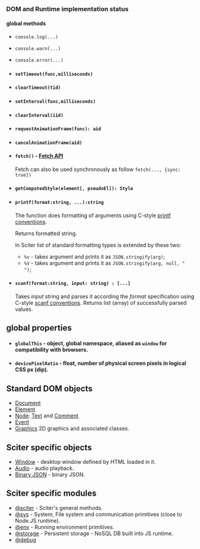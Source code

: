 ### DOM and Runtime implementation status

#### global methods

* `console.log(...)`
* `console.warn(...)`
* `console.error(...)`

* #### `setTimeout(func,milliseconds)`

* #### `clearTimeout(tid)`

* #### `setInterval(func,milliseconds)`

* #### `clearInterval(iid)`

* #### `requestAnimationFrame(func): aid`

* #### `cancelAnimationFrame(aid)`

* #### `fetch()` - [Fetch API](https://developer.mozilla.org/en-US/docs/Web/API/Fetch_API)

  Fetch can also be used synchronously as follow
  `fetch(..., {sync: true})`

* #### `getComputedStyle(element[, pseudoEl]): Style`

* #### `printf(format:string, ...):string` 
  
  The function does formatting of arguments using C-style [printf conventions](https://en.cppreference.com/w/cpp/io/c/fprintf).
  
  Returns formatted string.

  In Sciter list of standard formatting types is extended by these two: 

  * `%v` - takes argument and prints it as `JSON.stringify(arg)`;
  * `%V` - takes argument and prints it as `JSON.stringify(arg, null, "  ")`;

* #### `scanf(format:string, input: string) : [...]`

  Takes *input* string and parses it according the *format* specification using C-style [scanf conventions](https://en.cppreference.com/w/c/io/fscanf). Returns list (array) of successfully parsed values. 


## global properties

* #### `globalThis` - object, global namespace, aliased as `window` for compatibility with browsers.

* #### `devicePixelRatio` - float, number of physical screen pixels in logical CSS px (dip).

## Standard DOM objects

* [Document](Document.md)
* [Element](Element.md)
* [Node](Node.md): [Text](Node.md#Text) and [Comment](Node.md#Comment)
* [Event](Event.md)
* [Graphics](graphics/README.md) 2D graphics and associated classes.

## Sciter specific objects

* [Window](Window.md) - desktop window defined by HTML loaded in it. 
* [Audio](Audio.md) - audio playback. 
* [Binary JSON](BJSON.md) - binary JSON.

## Sciter specific modules

* [@sciter](module-sciter.md) - Sciter's general methods.
* [@sys](module-sys.md) - System, File system and communication primitives (close to Node.JS runtime).
* [@env](module-env.md) - Running environment primitives.
* [@storage](storage/README.md) - Persistent storage - NoSQL DB built into JS runtime.
* [@debug](module-debug.md)

